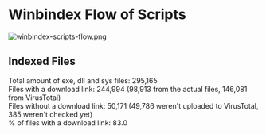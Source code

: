 # Winbindex Flow of Scripts

![winbindex-scripts-flow.png](winbindex-scripts-flow.png)

## Indexed Files

<!--FileStats-->
Total amount of exe, dll and sys files: 295,165  
Files with a download link: 244,994 (98,913 from the actual files, 146,081 from VirusTotal)  
Files without a download link: 50,171 (49,786 weren't uploaded to VirusTotal, 385 weren't checked yet)  
% of files with a download link: 83.0  
<!--/FileStats-->
